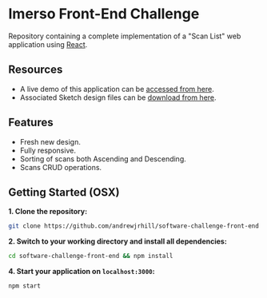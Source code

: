 # Imerso Front-End Challenge

Repository containing a complete implementation of a "Scan List" web application using [React](https://reactjs.org/).

## Resources

- A live demo of this application can be [accessed from here](https://andrew-hill-imerso-front-end.web.app/).
- Associated Sketch design files can be [download from here](https://github.com/andrewjrhill/software-challenge-front-end/blob/master/design.sketch).

## Features

- Fresh new design.
- Fully responsive.
- Sorting of scans both Ascending and Descending.
- Scans CRUD operations.

## Getting Started (OSX)

**1. Clone the repository:**

```BASH
git clone https://github.com/andrewjrhill/software-challenge-front-end
```

**2. Switch to your working directory and install all dependencies:**

```BASH
cd software-challenge-front-end && npm install
```

**4. Start your application on `localhost:3000`:**

```BASH
npm start
```
